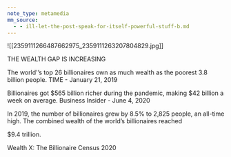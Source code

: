 ```yaml
---
note_type: metamedia
mm_source:
  - - ill-let-the-post-speak-for-itself-powerful-stuff-b.md
---
```


![[2359111266487662975_2359111263207804829.jpg]]

THE WEALTH GAP IS
INCREASING

The world'’s top 26 billionaires own as much
wealth as the poorest 3.8 billion people.
TIME - January 21, 2019

Billionaires got $565 billion richer during the
pandemic, making $42 billion a week on average.
Business Insider - June 4, 2020

In 2019, the number of billionaires grew by 8.5%
to 2,825 people, an all-time high. The combined
wealth of the world’s billionaires reached

$9.4 trillion.

Wealth X: The Billionaire Census 2020



